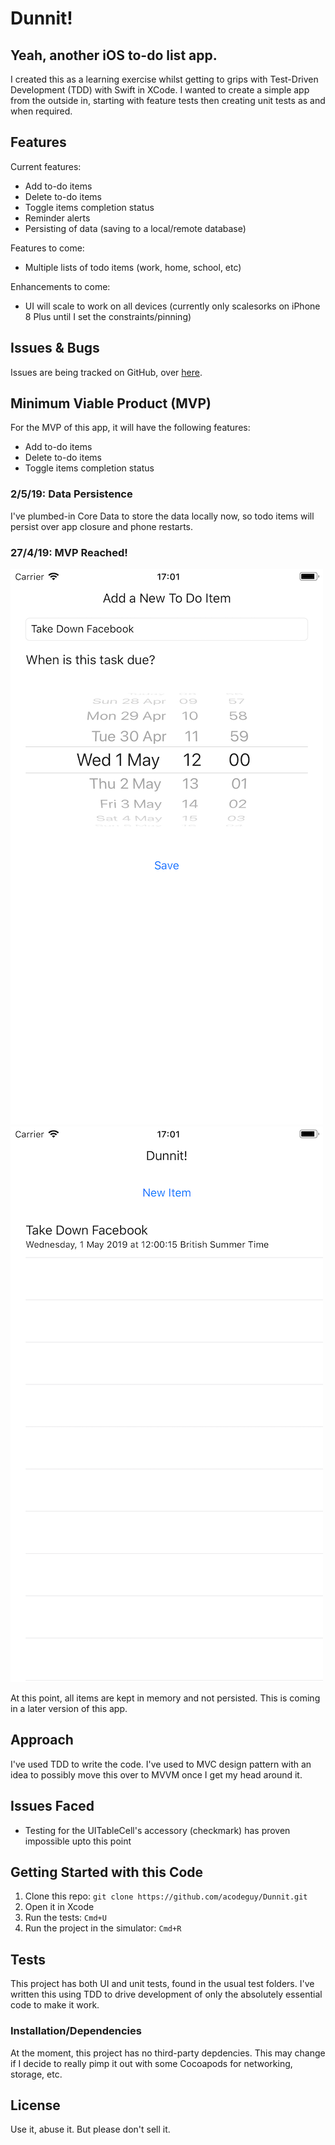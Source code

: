 # Dunnit!
## Yeah, another iOS to-do list app.

I created this as a learning exercise whilst getting to grips with Test-Driven Development (TDD) with Swift in XCode. I wanted to create a simple app from the outside in, starting with feature tests then creating unit tests as and when required.

## Features

Current features:

- Add to-do items
- Delete to-do items
- Toggle items completion status
- Reminder alerts
- Persisting of data (saving to a local/remote database)

Features to come:

- Multiple lists of todo items (work, home, school, etc)

Enhancements to come:

- UI will scale to work on all devices (currently only scalesorks on iPhone 8 Plus until I set the constraints/pinning)

## Issues & Bugs

Issues are being tracked on GitHub, over [here](https://github.com/acodeguy/Dunnit/issues).

## Minimum Viable Product (MVP)
For the MVP of this app, it will have the following features:

- Add to-do items
- Delete to-do items
- Toggle items completion status

### 2/5/19: Data Persistence
I've plumbed-in Core Data to store the data locally now, so todo items will persist over app closure and phone restarts.

### 27/4/19: MVP Reached!
![mvp screenshot](readme-images/20190427-mvp-1.png)
![mvp screenshot](readme-images/20190427-mvp-2.png)

At this point, all items are kept in memory and not persisted. This is coming in a later version of this app.

## Approach

I've used TDD to write the code. I've used to MVC design pattern with an idea to possibly move this over to MVVM once I get my head around it.

## Issues Faced

- Testing for the UITableCell's accessory (checkmark) has proven impossible upto this point 

## Getting Started with this Code

1. Clone this repo: ```git clone https://github.com/acodeguy/Dunnit.git```
2. Open it in Xcode
3. Run the tests: ```Cmd+U```
4. Run the project in the simulator: ```Cmd+R```

## Tests
This project has both UI and unit tests, found in the usual test folders. I've written this using TDD to drive development of only the absolutely essential code to make it work.

### Installation/Dependencies

At the moment, this project has no third-party depdencies. This may change if I decide to really pimp it out with some Cocoapods for networking, storage, etc.

## License

Use it, abuse it. But please don't sell it.

